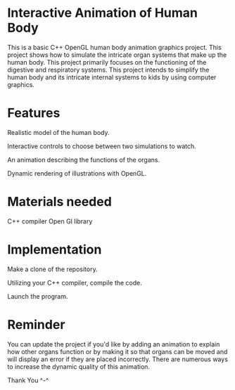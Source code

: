 # Interactive Animation of Human Body

This is a basic C++ OpenGL human body animation graphics project. This project shows how to simulate the intricate organ systems that make up the human body. This project primarily focuses on the functioning of the digestive and respiratory systems. This project intends to simplify the human body and its intricate internal systems to kids by using computer graphics. 

# Features

Realistic model of the human body.

Interactive controls to choose between two simulations to watch.  

An animation describing the functions of the organs.

Dynamic rendering of illustrations with OpenGL.

# Materials needed 

C++ compiler
Open Gl library 

# Implementation 

Make a clone of the repository.

Utilizing your C++ compiler, compile the code.

Launch the program.

# Reminder

You can update the project if you'd like by adding an animation to explain how other organs function or by making it so that organs can be moved and will display an error if they are placed incorrectly. There are numerous ways to increase the dynamic quality of this animation. 

Thank You ^-^
